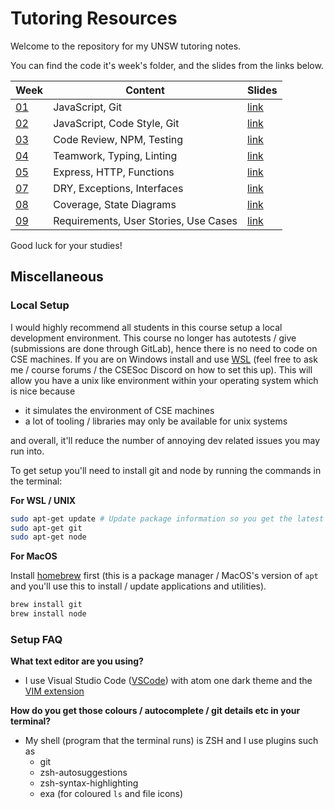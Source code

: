 # Tutoring Resources

Welcome to the repository for my UNSW tutoring notes.

You can find the code it's week's folder, and the slides from the links below.

| Week       | Content                               | Slides                                                                                                       |
| ---------- | ------------------------------------- | ------------------------------------------------------------------------------------------------------------ |
| [01](wk01) | JavaScript, Git                       | [link](https://docs.google.com/presentation/d/1v8AWey1W6xopu4vZoj_QYqUxwHd0YHL2bpJPt4xqsS4/edit?usp=sharing) |
| [02](wk02) | JavaScript, Code Style, Git           | [link](https://docs.google.com/presentation/d/1eRcaFwmqmUrdFqDYqexR8ihrizH1AhgKg2qb7naG-18/edit?usp=sharing) |
| [03](wk03) | Code Review, NPM, Testing             | [link](https://docs.google.com/presentation/d/1BU2BcO-AsAgYxjBks7Jqpb1nydWx4ukX6W-XDnx6XEM/edit?usp=sharing) |
| [04](wk04) | Teamwork, Typing, Linting             | [link](https://docs.google.com/presentation/d/1LrLAUkTdd_R3cq9Nzy7A-rSASAVydzgJl7kw3nKh0EI/edit?usp=sharing) |
| [05](wk05) | Express, HTTP, Functions              | [link](https://docs.google.com/presentation/d/1xc9vkwlYgjiGYHnS4OpNlVuuLaNiWadPOpM8o5RaPB0/edit?usp=sharing) |
| [07](wk07) | DRY, Exceptions, Interfaces           | [link](https://docs.google.com/presentation/d/1oUwYaCM8BlRfmtGpNAACIfwV78YJrQ2OMcTWabrZ8rI/edit?usp=sharing) |
| [08](wk08) | Coverage, State Diagrams              | [link](https://docs.google.com/presentation/d/1ltbTiOvcnnEAUbF-hC9IyR1jTOgGDxrDncItjV7L7No/edit?usp=sharing) |
| [09](wk09) | Requirements, User Stories, Use Cases | [link](https://docs.google.com/presentation/d/1eWw273x_9Ou0lGfpJlYkH9UMqeAtYaB-zIpnQ2naHO0/edit?usp=sharing) |

Good luck for your studies!

## Miscellaneous

### Local Setup

I would highly recommend all students in this course setup a local development environment.
This course no longer has autotests / give (submissions are done through GitLab), hence there is no need to code on CSE machines.
If you are on Windows install and use [WSL](https://docs.microsoft.com/en-us/windows/wsl/install) (feel free to ask me / course forums / the CSESoc Discord on how to set this up).
This will allow you have a unix like environment within your operating system which is nice because

- it simulates the environment of CSE machines
- a lot of tooling / libraries may only be available for unix systems

and overall, it'll reduce the number of annoying dev related issues you may run into.

To get setup you'll need to install git and node by running the commands in the terminal:

**For WSL / UNIX**

```sh
sudo apt-get update # Update package information so you get the latest versions
sudo apt-get git
sudo apt-get node
```

**For MacOS**

Install [homebrew](https://brew.sh/) first (this is a package manager / MacOS's version of `apt` and you'll use this to install / update applications and utilities).

```sh
brew install git
brew install node
```

### Setup FAQ

**What text editor are you using?**

- I use Visual Studio Code ([VSCode](https://code.visualstudio.com/)) with atom one dark theme and the [VIM extension](https://marketplace.visualstudio.com/items?itemName=vscodevim.vim)

**How do you get those colours / autocomplete / git details etc in your terminal?**

- My shell (program that the terminal runs) is ZSH and I use plugins such as
  - git
  - zsh-autosuggestions
  - zsh-syntax-highlighting
  - exa (for coloured `ls` and file icons)
